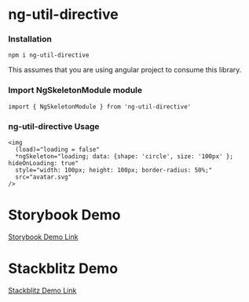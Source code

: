 # ng-util-directive

### Installation

`npm i ng-util-directive`

This assumes that you are using angular project to consume this library.

### Import NgSkeletonModule module

`import { NgSkeletonModule } from 'ng-util-directive'`

### ng-util-directive Usage

```
<img
  (load)="loading = false"
  *ngSkeleton="loading; data: {shape: 'circle', size: '100px' }; hideOnLoading: true"
  style="width: 100px; height: 100px; border-radius: 50%;"
  src="avatar.svg"
/>
```

# Storybook Demo

[Storybook Demo Link](https://ng-util-directive.vercel.app/ "Storybook Link")

# Stackblitz Demo

[Stackblitz Demo Link](https://stackblitz.com/edit/angular-fzwtn5?file=src/main.ts "Stackblitz Link")
